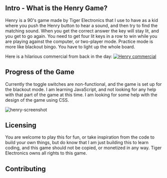 ## Intro - What is the Henry Game?

  Henry is a 90's game made by Tiger Electronics that I use to have as a kid where you push the Henry button to hear a sound, and then try to find the matching sound.
When you get the correct answer the key will stay lit, and you get to go again.
You need to get four lit keys in a row to win while you are playing against the computer, or two-player mode.
Practice mode is more like blackout bingo.  You have to light up the whole board.

Here is a hilarious commercial from back in the day:
[![Henry commercial](https://res.cloudinary.com/marcomontalbano/image/upload/v1665790869/video_to_markdown/images/youtube--Ne5T6a8H5aU-c05b58ac6eb4c4700831b2b3070cd403.jpg)](https://www.youtube.com/watch?v=Ne5T6a8H5aU "Henry commercial")


## Progress of the Game

  Currently the toggle switches are non-functional, and the game is set up for the blackout mode.
I am learning JavaScript, and not looking for any help with that part of the game at this time.
I am looking for some help with the design of the game using CSS.

![henry-screenshot](https://user-images.githubusercontent.com/44277065/195959780-e2a39641-3dc2-41d4-83b1-695cc184fd18.png)

## Licensing

  You are welcome to play this for fun, or take inspiration from the code to build your own things, but do know that I am just building this to learn coding, and this game should not be copied, or monetized in any way.
 Tiger Electronics owns all rights to this game.
 
 ## Contributing
 
 
